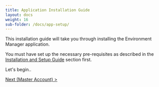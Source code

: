 ```yaml
---
title: Application Installation Guide
layout: docs
weight: 16
sub-folder: /docs/app-setup/
---
```


This installation guide will take you through installing the Environment Manager application.

You must have set up the necessary pre-requisites as described in the [Installation and Setup Guide](/environment-manager/docs/installation) section first.

Let's begin..

[Next (Master Account) >](/environment-manager/docs/app-setup/master-account)